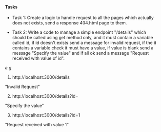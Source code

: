 #### Tasks

- Task 1:
    Create a logic to handle request to all the pages which actually does not exists,
    send a response 404.html page to them.

- Task 2:
    Write a code to manage a simple endpoint "/details" which should be called using get method only,
    and it must contain a variable called id,
    if id doesn't exists send a message for invalid request,
    if the it contains a variable check it must have a value,
    if value is blank send a message "Specify the value" 
    and if all ok send a message "Request received with value of id".

*e.g.*
1. http://localhost:3000/details

"Invalid Request"

2. http://localhost:3000/details?id=

"Specify the value"

3. http://localhost:3000/details?id=1

"Request received with value 1"
